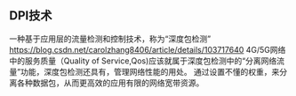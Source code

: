 ## DPI技术
一种基于应用层的流量检测和控制技术，称为“深度包检测”
https://blog.csdn.net/carolzhang8406/article/details/103717640
4G/5G网络中的服务质量（Quality of Service,Qos)应该就属于深度包检测中的“分离网络流量”功能，深度包检测还具有，管理网络性能的用处。
通过设置不懂的权重，来分离各种数据包，从而更高效的应用有限的网络宽带资源。
